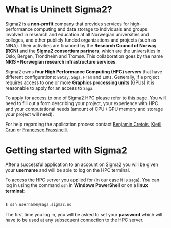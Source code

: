 # What is Uninett Sigma2?

Sigma2 is a **non-profit** company that provides services for high-performance computing and data storage to individuals and groups involved in research and education at all Norwegian universities and colleges, and other publicly funded organizations and projects (such as NINA). Their activities are financed by the **Research Council of Norway (RCN)** and the **Sigma2 consortium partners**, which are the universities in Oslo, Bergen, Trondheim and Tromsø. This collaboration goes by the name **NRIS – Norwegian research infrastructure services**. 

Sigma2 owns **four High Performance Computing (HPC) servers** that have different configurations: `Betsy`, `Saga`, `Fram` and `LUMI`. Generally, if a project requires access to one or more **Graphics processing units** (GPUs) it is reasonable to apply for an access to `Saga`.

To apply for access to one of Sigma2 HPC please refer to [this page](https://www.sigma2.no/apply-e-infrastructure-resources). You will need to fill out a form describing your project, your experience with HPC and your computational needs (amount of CPU / GPU memory and storage your project will need).

For help regarding the application process contact [Benjamin Cretois](mailto:benjamin.cretois@nina.no), [Kjetil Grun](mailto:kjetil.grun@nina.no) or [Francesco Frassinelli](mailto:francesco.frassinelli@nina.no).


# Getting started with Sigma2

After a successful application to an account on Sigma2 you will be given your **username** and will be able to log on the HPC terminal.

To access the HPC server you applied for (in our case it is `saga`). You can log in using the command `ssh` in **Windows PowerShell** or on a **linux terminal**: 

```bash

$ ssh username@saga.sigma2.no

```

The first time you log in, you will be asked to set your **password** which will have to be used at any subsequent connection to the HPC server.
